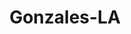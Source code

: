 ---
title: Gonzales-LA
slug: gonzales-la
f_state:
- cms/state/louisiana.md
f_locations:
- cms/payday-loan/aaa-check-services-724.md
- cms/payday-loan/advance-america-1809.md
- cms/payday-loan/approved-cash-advance-4698.md
- cms/payday-loan/ascension-payday-advance-4842.md
- cms/payday-loan/ascension-payday-advance-4843.md
- cms/payday-loan/cash-tyme-8887.md
- cms/payday-loan/check-into-cash-of-louisiana-13378.md
- cms/payday-loan/davis-wade-financial-services-15708.md
- cms/payday-loan/express-check-advance-16964.md
- cms/payday-loan/mr-payroll-22189.md
- cms/payday-loan/national-cash-advance-22506.md
- cms/payday-loan/quick-cash-of-gonzales-inc-25329.md
- cms/payday-loan/tv-profile-llc-27984.md
updated-on: '2024-05-30T13:41:28.615Z'
created-on: '2024-05-30T13:41:28.615Z'
published-on: '2024-05-30T13:54:32.469Z'
f_city: Gonzales
layout: '[city].html'
tags: city
---